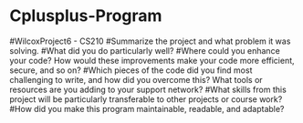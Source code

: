 # Cplusplus-Program

#WilcoxProject6 - CS210
#Summarize the project and what problem it was solving.
#What did you do particularly well?
#Where could you enhance your code? How would these improvements make your code more efficient, secure, and so on?
#Which pieces of the code did you find most challenging to write, and how did you overcome this? What tools or resources are you adding to your support network?
#What skills from this project will be particularly transferable to other projects or course work?
#How did you make this program maintainable, readable, and adaptable?
